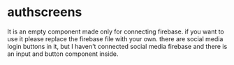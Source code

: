 # authscreens
It is an empty component made only for connecting firebase. 
if you want to use it please replace the firebase file with your own.
there are social media login buttons in it, but I haven't connected social media firebase and there is an input and button component inside. 

